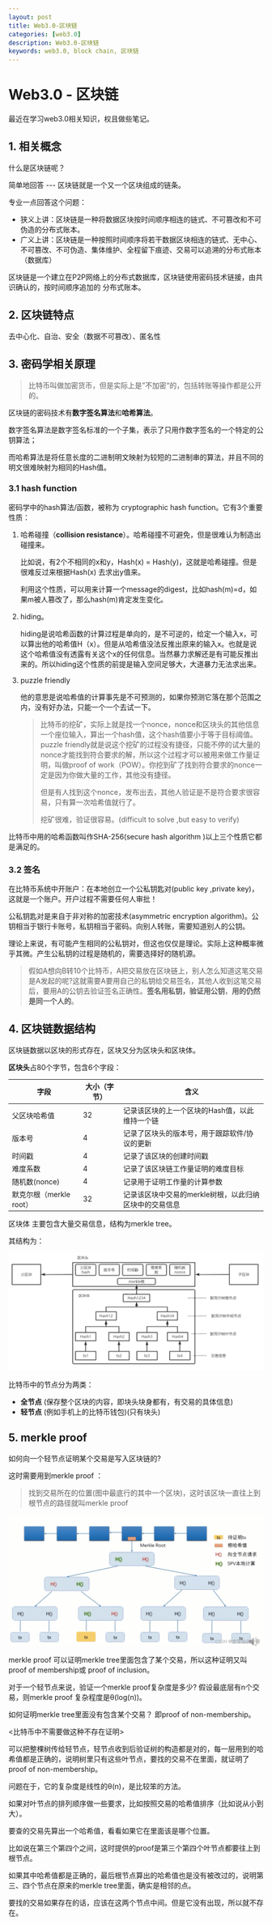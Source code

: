 ```yaml
---
layout: post
title: Web3.0-区块链
categories: [web3.0]
description: Web3.0-区块链
keywords: web3.0, block chain, 区块链
---
```


# Web3.0 - 区块链

最近在学习web3.0相关知识，权且做些笔记。



## 1. 相关概念

什么是区块链呢？

简单地回答 --- 区块链就是一个又一个区块组成的链条。



专业一点回答这个问题：

-   狭义上讲：区块链是一种将数据区块按时间顺序相连的链式、不可篡改和不可伪造的分布式账本。
-   广义上讲：区块链是一种按照时间顺序将若干数据区块相连的链式、无中心、不可篡改、不可伪造、集体维护、全程留下痕迹、交易可以追溯的分布式账本（数据库）



区块链是一个建立在P2P网络上的分布式数据库，区块链使用密码技术链接，由共识确认的，按时间顺序追加的 分布式账本。



## 2. 区块链特点

去中心化、自治、安全（数据不可篡改）、匿名性





## 3. 密码学相关原理

>   比特币叫做加密货币，但是实际上是”不加密“的，包括转账等操作都是公开的。

区块链的密码技术有**数字签名算法**和**哈希算法**。

数字签名算法是数字签名标准的一个子集，表示了只用作数字签名的一个特定的公钥算法；

而哈希算法是将任意长度的二进制明文映射为较短的二进制串的算法，并且不同的明文很难映射为相同的Hash值。



### 3.1 hash function

密码学中的hash算法/函数，被称为 cryptographic hash function。它有3个重要性质：

1.  哈希碰撞（**collision resistance**）。哈希碰撞不可避免，但是很难认为制造出碰撞来。

    比如说，有2个不相同的x和y，Hash(x) = Hash(y)，这就是哈希碰撞。但是很难反过来根据Hash(x) 去求出y值来。

    利用这个性质，可以用来计算一个message的digest，比如hash(m)=d，如果m被人篡改了，那么hash(m)肯定发生变化。

2.  hiding。

    hiding是说哈希函数的计算过程是单向的，是不可逆的，给定一个输入x，可以算出他的哈希值H（x）。但是从哈希值没法反推出原来的输入x。也就是说这个哈希值没有透露有关这个x的任何信息。当然暴力求解还是有可能反推出来的。所以hiding这个性质的前提是输入空间足够大，大道暴力无法求出来。

3.  puzzle friendly

    他的意思是说哈希值的计算事先是不可预测的，如果你预测它落在那个范围之内，没有好办法，只能一个一个去试一下。

    >   比特币的挖矿，实际上就是找一个nonce，nonce和区块头的其他信息一个座位输入，算出一个hash值，这个hash值要小于等于目标阈值。puzzle friendly就是说这个挖矿的过程没有捷径，只能不停的试大量的nonce才能找到符合要求的解，所以这个过程才可以被用来做工作量证明，叫做proof of work（POW）。你挖到矿了找到符合要求的nonce一定是因为你做大量的工作，其他没有捷径。
    >
    >   但是有人找到这个nonce，发布出去，其他人验证是不是符合要求很容易，只有算一次哈希值就行了。
    >
    >   挖矿很难，验证很容易。(difficult to solve ,but easy to verify)

比特币中用的哈希函数叫作SHA-256(secure hash algorithm )以上三个性质它都是满足的。



### 3.2 签名

 在比特币系统中开账户：在本地创立一个公私钥匙对(public key ,private key)，这就是一个账户。开户过程不需要任何人审批！

公私钥匙对是来自于非对称的加密技术(asymmetric encryption algorithm)。公钥相当于银行卡账号，私钥相当于密码。向别人转账，需要知道别人的公钥。

理论上来说，有可能产生相同的公私钥对，但这也仅仅是理论。实际上这种概率微乎其微。产生公私钥的过程是随机的，需要选择好的随机源。

>   假如A想向B转10个比特币，A把交易放在区块链上，别人怎么知道这笔交易是A发起的呢?这就需要A要用自己的私钥给交易签名，其他人收到这笔交易后，要用A的公钥去验证签名正确性。**签名用私钥，验证用公钥**，**用的仍然是同一个人的**。





## 4. 区块链数据结构

区块链数据以区块的形式存在，区块又分为区块头和区块体。

**区块头**占80个字节，包含6个字段：

| 字段                    | 大小（字节） | 含义                                                   |
| ----------------------- | ------------ | ------------------------------------------------------ |
| 父区块哈希值            | 32           | 记录该区块的上一个区块的Hash值，以此维持一个链         |
| 版本号                  | 4            | 记录了区块头的版本号，用于跟踪软件/协议的更新          |
| 时间戳                  | 4            | 记录了该区块的创建时间戳                               |
| 难度系数                | 4            | 记录了该区块链工作量证明的难度目标                     |
| 随机数(nonce)           | 4            | 记录用于证明工作量的计算参数                           |
| 默克尔根（merkle root） | 32           | 记录该区块中交易的merkle树根，以此归纳区块中的交易信息 |

区块体 主要包含大量交易信息，结构为merkle tree。

其结构为：

![](/images/posts/web3/block-head-body.png)

比特币中的节点分为两类：

-   **全节点** (保存整个区块的内容，即块头块身都有，有交易的具体信息)
-   **轻节点** (例如手机上的比特币钱包)(只有块头)



## 5.  merkle proof

如何向一个轻节点证明某个交易是写入区块链的?

这时需要用到merkle proof ：
> 找到交易所在的位置(图中最底行的其中一个区块)，这时该区块一直往上到根节点的路径就叫merkle proof

![](/images/posts/web3/merkleProof.png)

merkle proof 可以证明merkle tree里面包含了某个交易，所以这种证明又叫proof of membership或 proof of inclusion。


对于一个轻节点来说，验证一个merkle proof复杂度是多少? 假设最底层有n个交易，则merkle proof 复杂程度是θ(log(n))。



如何证明merkle tree里面没有包含某个交易？ 即proof of non-membership。 

<比特币中不需要做这种不存在证明> 


可以把整棵树传给轻节点，轻节点收到后验证树的构造都是对的，每一层用到的哈希值都是正确的，说明树里只有这些叶节点，要找的交易不在里面，就证明了proof of non-membership。 

问题在于，它的复杂度是线性的θ(n)，是比较笨的方法。 

如果对叶节点的排列顺序做一些要求，比如按照交易的哈希值排序（比如说从小到大）。 

要查的交易先算出一个哈希值，看看如果它在里面该是哪个位置。 

比如说在第三个第四个之间，这时提供的proof是第三个第四个叶节点都要往上到根节点。 

如果其中哈希值都是正确的，最后根节点算出的哈希值也是没有被改过的，说明第三、四个节点在原来的merkle tree里面，确实是相邻的点。 

要找的交易如果存在的话，应该在这两个节点中间。但是它没有出现，所以就不存在。 





















